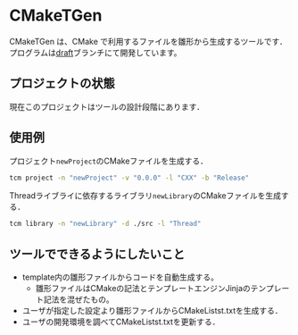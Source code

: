# CMakeTGen

CMakeTGen は、CMake で利用するファイルを雛形から生成するツールです．
プログラムは[draft](https://github.com/Y-T10/cmake_generator/tree/draft)ブランチにて開発しています。

## プロジェクトの状態

現在このプロジェクトはツールの設計段階にあります．

## 使用例
プロジェクト`newProject`のCMakeファイルを生成する．
```bash
tcm project -n "newProject" -v "0.0.0" -l "CXX" -b "Release"
```

Threadライブライに依存するライブラリ`newLibrary`のCMakeファイルを生成する．
```bash
tcm library -n "newLibrary" -d ./src -l "Thread"
```

## ツールでできるようにしたいこと
* template内の雛形ファイルからコードを自動生成する。
  - 雛形ファイルはCMakeの記法とテンプレートエンジンJinjaのテンプレート記法を混ぜたもの。
* ユーザが指定した設定より雛形ファイルからCMakeListst.txtを生成する．
* ユーザの開発環境を調べてCMakeListst.txtを更新する．
